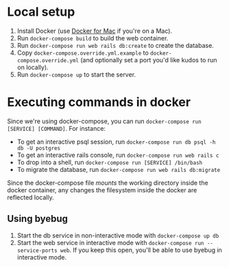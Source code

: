 # Local setup
1. Install Docker (use [Docker for Mac](https://docs.docker.com/docker-for-mac/) if you're on a Mac).
1. Run `docker-compose build` to build the web container.
1. Run `docker-compose run web rails db:create` to create the database.
1. Copy `docker-compose.override.yml.example` to `docker-compose.override.yml` (and optionally set a port you'd like kudos to run on locally).
1. Run `docker-compose up` to start the server.

# Executing commands in docker
Since we're using docker-compose, you can run `docker-compose run [SERVICE] [COMMAND]`. For instance:

* To get an interactive psql session, run `docker-compose run db psql -h db -U postgres`
* To get an interactive rails console, run `docker-compose run web rails c`
* To drop into a shell, run `docker-compose run [SERVICE] /bin/bash`
* To migrate the database, run `docker-compose run web rails db:migrate`

Since the docker-compose file *mounts* the working directory inside the docker container, any changes the filesystem inside the docker are reflected locally.

## Using byebug
1. Start the db service in non-interactive mode with `docker-compose up db`
1. Start the web service in interactive mode with `docker-compose run --service-ports web`. If you keep this open, you'll be able to use byebug in interactive mode.
